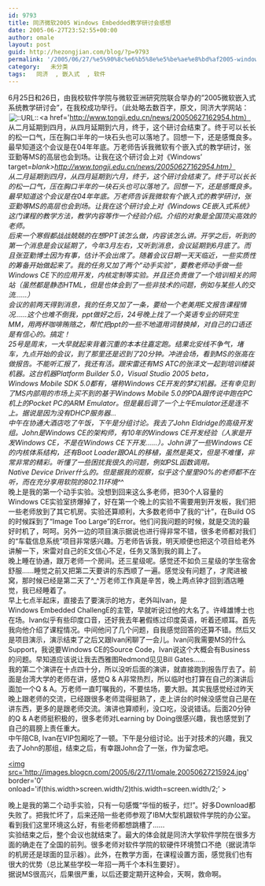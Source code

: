 ```yaml
---
id: 9793
title: 同济微软2005 Windows Embedded教学研讨会感想
date: 2005-06-27T23:52:55+00:00
author: omale
layout: post
guid: http://hezongjian.com/blog/?p=9793
permalink: '/2005/06/27/%e5%90%8c%e6%b5%8e%e5%be%ae%e8%bd%af2005-windows-embedded%e6%95%99%e5%ad%a6%e7%a0%94%e8%ae%a8%e4%bc%9a%e6%84%9f%e6%83%b3/'
category:   未分类
tags:   同济  , 嵌入式  , 软件
---
```

6月25日和26日，由我校软件学院与微软亚洲研究院联合举办的&#8221;2005微软嵌入式系统教学研讨会&#8221;，在我校成功举行。（此处略去数百字，原文，同济大学网站：<img src=http://style.blogcn.com/blogcnpage/style/images/images/aurl.gif align=absbottom hspace=2 alt='::URL::' border=0><a href='http://www.tongji.edu.cn/news/20050627162954.htm）  
从二月延期到四月，从四月延期到六月，终于，这个研讨会结束了。终于可以长长的松一口气，压在胸口半年的一块石头也可以落地了。回想一下，还是感慨良多。  
最早知道这个会议是在04年年底。万老师告诉我微软有个嵌入式的教学研讨，张亚勤等MS的高层也会到场。让我在这个研讨会上对《Windows&#8217; target=_blank>http://www.tongji.edu.cn/news/20050627162954.htm）  
从二月延期到四月，从四月延期到六月，终于，这个研讨会结束了。终于可以长长的松一口气，压在胸口半年的一块石头也可以落地了。回想一下，还是感慨良多。  
最早知道这个会议是在04年年底。万老师告诉我微软有个嵌入式的教学研讨，张亚勤等MS的高层也会到场。让我在这个研讨会上对《Windows</a>&nbsp;CE嵌入式系统》这门课程的教学方法，教学内容等作一个经验介绍。介绍的对象是全国顶尖高效的老师。  
后来一个寒假都战战兢兢的在想PPT该怎么做，内容该怎么讲。开学之后，听到的第一个消息是会议延期了，今年3月左右，又听到消息，会议延期到6月底了。而且张亚勤博士因为有事，估计不会出席了。随着会议日期一天天临近，一些实质性的筹备开始做起来了。我的任务又加了两个“动手实验”，要教老师动手做一些Windows&nbsp;CE下的应用开发，内核定制等实验。并且还负责做了一个培训相关的网站（虽然都是静态HTML，但是也体会到了一些非技术的问题，例如与某些人的交流……）  
会议的前两天得到消息，我的任务又加了一条，要给一个老美用E文报告课程情况……这个也难不倒我，ppt做好之后，24号晚上找了一个英语专业的研究生MM，用两杯咖啡贿赂之，帮忙把ppt的一些不地道用词替换掉，对自己的口语还是有信心的。搞定！  
25号是周末，一大早就起来背着沉重的本本往嘉定跑。结果北安线不争气，堵车，九点开始的会议，到了那里还是迟到了20分钟。冲进会场，看到MS的张高在做报告。不能听汇报了，我还有活。跟宋雷还有MS&nbsp;ATC的张泽文一起到培训楼装机器。这台机器Platform&nbsp;Builder&nbsp;5.0，Visual&nbsp;Studio&nbsp;2005&nbsp;beta，Windows&nbsp;Mobile&nbsp;SDK&nbsp;5.0都有，堪称Windows&nbsp;CE开发的梦幻机器。还有幸见到了MS内部用的市场上买不到的基于Windows&nbsp;Mobile&nbsp;5.0的PDA跟传说中跑在PC机上的Pocket&nbsp;PC的ARM&nbsp;Emulator。但是最后调了一个上午Emulator还是连不上。据说是因为没有DHCP服务器…  
中午在协通大酒店吃了午饭，下午是分组讨论。我去了John&nbsp;Eldridge的高级开发组。John是Windows&nbsp;CE的架构师，有10年的Windows&nbsp;CE开发经验（人家是开发Windows&nbsp;CE，不是在Windows&nbsp;CE下开发……）。John讲了一些Windows&nbsp;CE的内核体系结构，还有Boot&nbsp;Loader跟OAL的移植，虽然是英文，但是不难懂，非常非常的精彩。听懂了一些困扰我很久的问题，例如PSL函数调用。Native&nbsp;Device&nbsp;Driver什么的。但是据我的观察，似乎这个屋里90%的老师都不在听，而在充分享用软院的802.11环境^_^  
晚上是我的第一个动手实验。没想到回来这么多老师，把30个人容量的Windows&nbsp;CE实验室挤爆掉了，好在第一个晚上的实验不需要用到开发板，我们把一些老师放到了其它机房。实验还算顺利，大多数老师中了我的“计”，在Build&nbsp;OS的时候踩到了“Image&nbsp;Too&nbsp;Large”的Error。他们问我问题的时候，就是交流的最好时机了，呵呵。另外一边的项目演示据说也进行得非常不错，很多老师都对我们的“车载信息系统”项目非常感兴趣。万老师告诉我，明天顺便也把这个项目给老外讲解一下，宋雷对自己的E文信心不足，任务又落到我的肩上了。  
晚上睡在协通，跟万老师一个房间。还三星级呢。感觉还不如负三星级的学生宿舍舒服……睡觉之前又把第二天要讲的东西顺了一遍。感觉没有问题了，才爬进被窝，那时候已经是第二天了^_^万老师工作真是辛苦，晚上两点钟才回到酒店睡觉，我已经睡着了。  
早上七点半起床，直接去了要演示的地方，老外叫Ivan，是Windows&nbsp;Embedded&nbsp;ChallengE的主管，早就听说过他的大名了。许峰雄博士也在场。Ivan似乎有些印度口音，还好我去年暑假练过印度英语，听着还顺耳。首先我向他介绍了课程情况。中间他问了几个问题，自我感觉回答的还算不错。然后又是项目演示，演示结束了之后又跟Ivan闲聊了一会儿。Ivan问我需要MS的什么Support，我说要Windows&nbsp;CE的Source&nbsp;Code，Ivan说这个大概会有Business的问题。早知道应该说让我去西雅图Redmond见见Bill&nbsp;Gates……  
我的第二个演讲在十点四十分，所以没听后面的演讲，就直接跑到报告厅去了。前面是台湾大学的老师在讲，感觉Q&nbsp;&&nbsp;A非常热烈，所以临时也打算在自己的演讲后面加一个Q&nbsp;&&nbsp;A。万老师一直叮嘱我的，不要怯场，要大胆。其实我感觉经过昨天晚上跟老师的交流，已经跟很多老师混得挺熟了，走上讲台的时候没感觉自己是在讲东西，更多的是跟老师交流。演讲也算顺利，没口吃，没说错话。后面20分钟的Q&nbsp;&&nbsp;A老师挺积极的，很多老师对Learning&nbsp;by&nbsp;Doing很感兴趣，我也感觉到了自己的肩膀上责任重大。  
中午陪CB,&nbsp;Ivan在VIP包厢吃了一顿。下午是分组讨论。出于对技术的兴趣，我又去了John的那组，结束之后，有幸跟John合了一张，作为留念吧。

<a href='http://images.blogcn.com/2005/6/27/11/omale,20050627215924.jpg'  target='_blank' ><img src='http://images.blogcn.com/2005/6/27/11/omale,20050627215924.jpg' border='0' onload='if(this.width>screen.width/2)this.width=screen.width/2;&#8217; ></img></a>

晚上是我的第二个动手实验，只有一句感慨“华恒的板子，烂!”。好多Download都失败了。把我忙坏了，后来还陪一些老师参观了IBM大型机跟软件学院的办公室。看到我们这里环境这么好，有些老师都想跳槽了……  
实验结束之后，整个会议也就结束了。最大的体会就是同济大学软件学院在很多方面的确走在了全国的前列。很多老师对软件学院的软硬件环境赞口不绝（据说清华的机房还是球面的显示器）。此外，在教学方面，在课程设置方面，感觉我们也有很大的优势（总比某些学校一年招一两千个本科生要好）。  
据说MS很高兴，后果很严重，以后还要定期开这种会，天啊，救命啊。